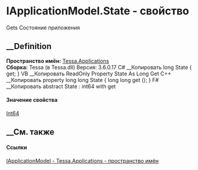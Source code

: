 # IApplicationModel.State - свойство
Gets Состояние приложения
## __Definition
 **Пространство имён:** [Tessa.Applications](N_Tessa_Applications.htm)  
 **Сборка:** Tessa (в Tessa.dll) Версия: 3.6.0.17
C# __Копировать
     long State { get; }
VB __Копировать
     ReadOnly Property State As Long
    	Get
C++ __Копировать
    property long long State {
    	long long get ();
    }
F# __Копировать
     abstract State : int64 with get
#### Значение свойства
[Int64](https://learn.microsoft.com/dotnet/api/system.int64)
##  __См. также
#### Ссылки
[IApplicationModel - ](T_Tessa_Applications_IApplicationModel.htm)
[Tessa.Applications - пространство имён](N_Tessa_Applications.htm)
